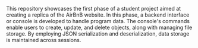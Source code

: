 This repository showcases the first phase of a student project aimed at creating a replica of the AirBnB website. In this phase, a backend interface or console is developed to handle program data. The console's commands enable users to create, update, and delete objects, along with managing file storage. By employing JSON serialization and deserialization, data storage is maintained across sessions.

